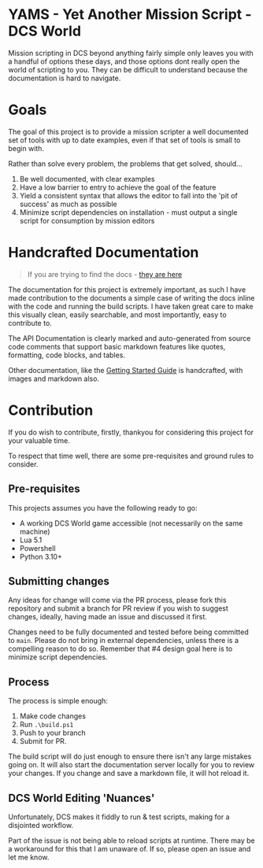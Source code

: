 # YAMS - Yet Another Mission Script - DCS World

Mission scripting in DCS beyond anything fairly simple only leaves you with a handful of options these days, and those options dont really open the world of scripting to you. They can be difficult to understand because the documentation is hard to navigate. 

# Goals

The goal of this project is to provide a mission scripter a well documented set of tools with up to date examples, even if that set of tools is small to begin with.

Rather than solve every problem, the problems that get solved, should...

1. Be well documented, with clear examples
2. Have a low barrier to entry to achieve the goal of the feature
3. Yield a consistent syntax that allows the editor to fall into the 'pit of success' as much as possible
4. Minimize script dependencies on installation - must output a single script for consumption by mission editors

# Handcrafted Documentation

> If you are trying to find the docs - [they are here](https://yams-dcs.rtfd.io) 

The documentation for this project is extremely important, as such I have made contribution to the documents a simple case of 
writing the docs inline with the code and running the build scripts. I have taken great care to make this visually clean, easily searchable, and most importantly, easy to contribute to.

The API Documentation is clearly marked and auto-generated from source code comments that support basic markdown features like quotes, formatting, code blocks, and tables.

Other documentation, like the [Getting Started Guide](https://yams-dcs.readthedocs.io/en/latest/getting-started/) is handcrafted, with images and markdown also.

# Contribution
If you do wish to contribute, firstly, thankyou for considering this project for your valuable time.

To respect that time well, there are some pre-requisites and ground rules to consider.
## Pre-requisites
This projects assumes you have the following ready to go:

- A working DCS World game accessible (not necessarily on the same machine)
- Lua 5.1
- Powershell
- Python 3.10+

## Submitting changes
Any ideas for change will come via the PR process, please fork this repository and submit a branch for PR review if you wish to suggest changes, ideally, having made an issue and discussed it first.

Changes need to be fully documented and tested before being committed to `main`. Please do not bring in external dependencies, unless there is a compelling reason to do so.
Remember that #4 design goal here is to minimize script dependencies.

## Process

The process is simple enough:
1. Make code changes
2. Run `.\build.ps1`
3. Push to your branch
4. Submit for PR.

The build script will do just enough to ensure there isn't any large mistakes going on. It will also start the 
documentation server locally for you to review your changes. If you change and save a markdown file,
it will hot reload it.

## DCS World Editing 'Nuances'

Unfortunately, DCS makes it fiddly to run & test scripts, making for a disjointed workflow.

Part of the issue is not being able to reload scripts at runtime. There may be a workaround for this that I am unaware of. If so, please open an issue and let me know.
